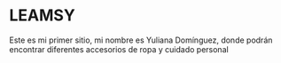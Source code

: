 # LEAMSY
Este es mi primer sitio, mi nombre es Yuliana Domínguez, donde podrán encontrar diferentes accesorios de ropa y cuidado personal 

